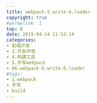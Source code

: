 ```yaml
---
title: webpack-5.write-6.loader
copyright: true
#permalink: 1
top: 0
date: 2019-04-14 21:52:14
categories:
- 前端开发
- 3.开发环境
- 4.构建工具
- 5.手写webpack
- 06.webpack-5.write-6.loader
#tags:
- 1.webpack
- 手写
- build
---
```

